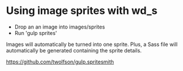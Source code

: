 # Using image sprites with wd_s

- Drop an an image into images/sprites
- Run 'gulp sprites'

Images will automatically be turned into one sprite. Plus, a Sass file will automatically be generated containing the sprite details.

https://github.com/twolfson/gulp.spritesmith